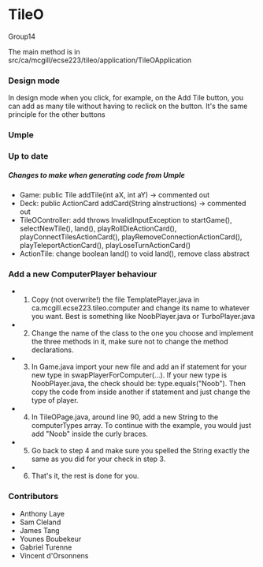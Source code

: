 
# TileO 
Group14

The main method is in src/ca/mcgill/ecse223/tileo/application/TileOApplication


### Design mode
In design mode when you click, for example, on the Add Tile button, you can add as many tile without having to reclick on the button.
It's the same principle for the other buttons


### Umple
### Up to date
##### Changes to make when generating code from Umple
- Game: public Tile addTile(int aX, int aY) -> commented out
- Deck: public ActionCard addCard(String aInstructions) -> commented out
- TileOController: add throws InvalidInputException to startGame(), 
  selectNewTile(), land(), playRollDieActionCard(), playConnectTilesActionCard(),
  playRemoveConnectionActionCard(), playTeleportActionCard(), playLoseTurnActionCard()
- ActionTile: change boolean land() to void land(), remove class abstract 


### Add a new ComputerPlayer behaviour
- 1. Copy (not overwrite!) the file TemplatePlayer.java in ca.mcgill.ecse223.tileo.computer and change its name to whatever you want. Best is something like NoobPlayer.java or TurboPlayer.java
- 2. Change the name of the class to the one you choose and implement the three methods in
  it, make sure not to change the method declarations.
- 3. In Game.java import your new file and add an if statement for your new type in
  swapPlayerForComputer(...). If your new type is NoobPlayer.java, the check should be:
  type.equals("Noob"). Then copy the code from inside another if statement and just change
  the type of player.
- 4. In TileOPage.java, around line 90, add a new String to the computerTypes array. To
  continue with the example, you would just add "Noob" inside the curly braces.
- 5. Go back to step 4 and make sure you spelled the String exactly the same as you did
  for your check in step 3.
- 6. That's it, the rest is done for you.


### Contributors
- Anthony Laye
- Sam Cleland
- James Tang
- Younes Boubekeur
- Gabriel Turenne
- Vincent d'Orsonnens

